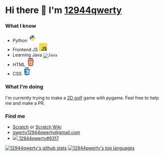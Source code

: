 # Hi there 👋 I'm [12944qwerty](https://12944qwerty.github.io)

### What I know
- Python <code><img alt="Python" height="26px" src="https://raw.githubusercontent.com/github/explore/80688e429a7d4ef2fca1e82350fe8e3517d3494d/topics/python/python.png"></code>
- Frontend JS <code><img alt="JavaScript" height="26px" src="https://raw.githubusercontent.com/github/explore/80688e429a7d4ef2fca1e82350fe8e3517d3494d/topics/javascript/javascript.png"></code>
- Learning Java <code><img alt="Java" height="26px" src="https://i.ibb.co/YkpBrRd/image.png"></code>
- HTML <code><img alt="HTML" height="26px" src="https://raw.githubusercontent.com/github/explore/80688e429a7d4ef2fca1e82350fe8e3517d3494d/topics/html/html.png"></code>
- CSS <code><img alt="CSS" height="26px" src="https://raw.githubusercontent.com/github/explore/80688e429a7d4ef2fca1e82350fe8e3517d3494d/topics/css/css.png"></code>


### What I'm doing
I'm currently trying to make a [2D golf](https://github.com/12944qwerty/golf) game with pygame. Feel free to help me and make a PR.

### Find me
- [Scratch](https://scratch.mit.edu/users/12944qwerty) or [Scratch Wiki](https://en.scratch-wiki.info/wiki/User_talk:12944qwerty)
- [qwerty12944qwerty@gmail.com](mailto:qwerty12944qwerty@gmail.com)
- [<code><img width="22px" src="https://cdn.jsdelivr.net/npm/simple-icons@v3/icons/discord.svg"></code> 12944qwerty#9317](https://discord.com/users/499400512559382538)

[![12944qwerty's github stats](https://github-readme-stats.vercel.app/api?username=12944qwerty&show_icons=true)](https://github.com/anuraghazra/github-readme-stats)
[![12944qwerty's top languages](https://github-readme-stats.vercel.app/api/top-langs?username=12944qwerty&layout=compact)](https://github.com/anuraghazra/github-readme-stats)
